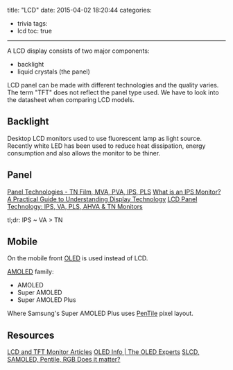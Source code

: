 title: "LCD"
date: 2015-04-02 18:20:44
categories:
- trivia
tags:
- lcd
toc: true
---

A LCD display consists of two major components:
- backlight
- liquid crystals (the panel)

LCD panel can be made with different technologies and the quality varies.
The term "TFT" does not reflect the panel type used. We have to look into the datasheet when comparing LCD models.

## Backlight

Desktop LCD monitors used to use fluorescent lamp as light source. Recently white LED has been used to reduce heat dissipation, energy consumption and also allows the monitor to be thiner.

## Panel

[Panel Technologies - TN Film, MVA, PVA, IPS, PLS](http://www.tftcentral.co.uk/articles/panel_technologies.htm)
[What is an IPS Monitor? A Practical Guide to Understanding Display Technology](http://www.slrlounge.com/what-is-an-ips-monitor-understanding-ips-displays/)
[LCD Panel Technology: IPS, VA, PLS, AHVA & TN Monitors](http://www.pchardwarehelp.com/guides/lcd-panel-types.php)

tl;dr: IPS ~ VA > TN

## Mobile

On the mobile front [OLED](http://www.oled-info.com/introduction) is used instead of LCD.

[AMOLED](https://recombu.com/mobile/article/amoled-explained-video_M17651.html) family:
- AMOLED
- Super AMOLED
- Super AMOLED Plus

Where Samsung's Super AMOLED Plus uses [PenTile](http://www.nouvoyance.com/technology.html) pixel layout.

## Resources

[LCD and TFT Monitor Articles](http://www.tftcentral.co.uk/articles.htm)
[OLED Info | The OLED Experts](http://www.oled-info.com/)
[SLCD, SAMOLED, Pentile, RGB Does it matter?](http://forums.androidcentral.com/displays/167679-slcd-samoled-pentile-rgb-does-matter.html)

